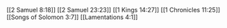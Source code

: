 [[2 Samuel 8:18]]
[[2 Samuel 23:23]]
[[1 Kings 14:27]]
[[1 Chronicles 11:25]]
[[Songs of Solomon 3:7]]
[[Lamentations 4:1]]
